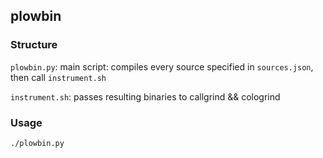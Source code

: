 ## plowbin

### Structure
`plowbin.py`: main script: compiles every source specified in `sources.json`, then call `instrument.sh`

`instrument.sh`: passes resulting binaries to callgrind && cologrind

### Usage
`./plowbin.py`